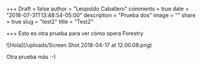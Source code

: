 +++
Draft = false
author = "Leopoldo Caballero"
comments = true
date = "2018-07-31T13:48:54-05:00"
description = "Prueba dos"
image = ""
share = true
slug = "test2"
title = "Test2"

+++
Esto es otra prueba para ver cómo opera Forestry

![Hola](/uploads/Screen Shot 2018-04-17 at 12.00.08.png)

Otra prueba más :-)